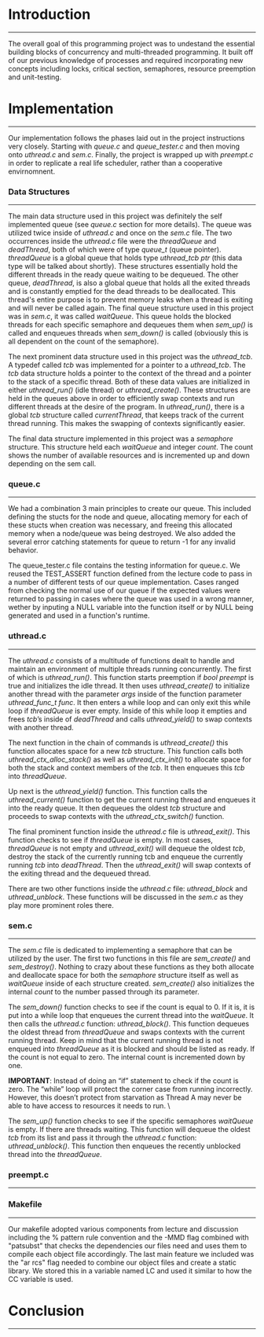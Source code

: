 # Introduction
------
The overall goal of this programming project was to undestand the essential building blocks of concurrency and multi-threaded programming. It built off of our previous knowledge of processes and required incorporating new concepts including locks, critical section, semaphores, resource preemption and unit-testing.
# Implementation
------
Our implementation follows the phases laid out in the project instructions very closely. Starting with *queue.c* and *queue_tester.c* and then moving onto *uthread.c* and *sem.c*. Finally, the project is wrapped up with *preempt.c* in order to replicate a real life scheduler, rather than a cooperative envirnomnent. 
### Data Structures
------
The main data structure used in this project was definitely the self implemented queue (see *queue.c* section for more details). The queue was utilized twice inside of *uthread.c* and once on the *sem.c* file. The two occurrences inside the *uthread.c* file were the *threadQueue* and *deadThread*, both of which were of type *queue_t* (queue pointer). *threadQueue* is a global queue that holds type *uthread_tcb ptr* (this data type will be talked about shortly). These structures essentially hold the different threads in the ready queue waiting to be dequeued. The other queue, *deadThread*, is also a global queue that holds all the exited threads and is constantly emptied for the dead threads to be deallocated. This thread's entire purpose is to prevent memory leaks when a thread is exiting and will never be called again. The final queue structure used in this project was in *sem.c*, it was called *waitQueue*. This queue holds the blocked threads for each specific semaphore and dequeues them when *sem_up()* is called and enqueues threads when *sem_down()* is called (obviously this is all dependent on the count of the semaphore). 

The next prominent data structure used in this project was the *uthread_tcb*. A typedef called *tcb* was implemented for a pointer to a *uthread_tcb*. The *tcb* data structure holds a pointer to the context of the thread and a pointer to the stack of a specific thread. Both of these data values are initialized in either *uthread_run()* (idle thread) or *uthread_create()*. These structures are held in the queues above in order to efficiently swap contexts and run different threads at the desire of the program. In *uthread_run()*, there is a global *tcb* structure called *currentThread*, that keeps track of the current thread running. This makes the swapping of contexts significantly easier. 

The final data structure implemented in this project was a *semaphore* structure. This structure held each *waitQueue* and integer *count*. The count shows the number of available resources and is incremented up and down depending on the sem call. 
### queue.c
------
We had a combination 3 main principles to create our queue. This included defining the stucts for the node and queue, allocating memory for each of these stucts when creation was necessary, and freeing this allocated memory when a node/queue was being destroyed. We also added the several error catching statements for queue to return -1 for any invalid behavior.

The queue_tester.c file contains the testing information for queue.c. We reused the TEST_ASSERT function defined from the lecture code to pass in a number of different tests of our queue implementation. Cases ranged from checking the normal use of our queue if the expected values were returned to passing in cases where the queue was used in a wrong manner, wether by inputing a NULL variable into the function itself or by NULL being generated and used in a function's runtime.
### uthread.c
------
The *uthread.c* consists of a multitude of functions dealt to handle and maintain an environment of multiple threads running concurrently. The first of which is *uthread_run()*. This function starts preemption if *bool preempt* is true and initializes the idle thread. It then uses *uthread_create()* to initialize another thread with the parameter *args* inside of the function parameter *uthread_func_t func*. It then enters a while loop and can only exit this while loop if *threadQueue* is ever empty. Inside of this while loop it empties and frees *tcb*’s inside of *deadThread* and calls *uthread_yield()* to swap contexts with another thread. 

The next function in the chain of commands is *uthread_create()* this function allocates space for a new *tcb* structure. This function calls both *uthread_ctx_alloc_stack()* as well as *uthread_ctx_init()* to allocate space for both the stack and context members of the *tcb*. It then enqueues this *tcb* into *threadQueue*. 

Up next is the *uthread_yield()* function. This function calls the *uthread_current()* function to get the current running thread and enqueues it into the ready queue. It then dequeues the oldest *tcb* structure and proceeds to swap contexts with the *uthread_ctx_switch()* function. 

The final prominent function inside the *uthread.c* file is *uthread_exit()*. This function checks to see if *threadQueue* is empty. In most cases, *threadQueue* is not empty and *uthread_exit()* will dequeue the oldest *tcb*, destroy the stack of the currently running tcb and enqueue the currently running *tcb* into *deadThread*. Then the *uthread_exit()* will swap contexts of the exiting thread and the dequeued thread. 

There are two other functions inside the *uthread.c* file: *uthread_block* and *uthread_unblock*. These functions will be discussed in the *sem.c* as they play more prominent roles there.
### sem.c
------
The *sem.c* file is dedicated to implementing a semaphore that can be utilized by the user. The first two functions in this file are *sem_create()* and *sem_destroy()*. Nothing to crazy about these functions as they both allocate and deallocate space for both the *semaphore* structure itself as well as *waitQueue* inside of each structure created. *sem_create()* also initializes the internal *count* to the number passed through its parameter. 

The *sem_down()* function checks to see if the count is equal to 0. If it is, it is put into a while loop that enqueues the current thread into the *waitQueue*. It then calls the *uthread.c* function: *uthread_block()*. This function dequeues the oldest thread from *threadQueue* and swaps contexts with the current running thread. Keep in mind that the current running thread is not enqueued into *threadQueue* as it is blocked and should be listed as ready. If the count is not equal to zero. The internal count is incremented down by one. 

**IMPORTANT**: Instead of doing an “if” statement to check if the count is zero. The “while” loop will protect the corner case from running incorrectly. However, this doesn’t protect from starvation as Thread A may never be able to have access to resources it needs to run. \

The *sem_up()* function checks to see if the specific semaphores *waitQueue* is empty. If there are threads waiting. This function will dequeue the oldest *tcb* from its list and pass it through the *uthread.c* function: *uthread_unblock()*. This function then enqueues the recently unblocked thread into the *threadQueue*. 
### preempt.c
------
### Makefile
------
Our makefile adopted various components from lecture and discussion including the % pattern rule convention and the -MMD flag combined with "patsubst" that checks the dependencies our files need and uses them to compile each object file accordingly. The last main feature we included was the "ar rcs" flag needed to combine our object files and create a static library. We stored this in a variable named LC and used it similar to how the CC variable is used.

# Conclusion
------
